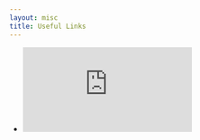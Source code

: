 ```yaml
---
layout: misc
title: Useful Links
---
```


* ![Lab Wiki](https://github.com/BilkentCompGen/labwiki/blob/master/wikipages/Home.md)
